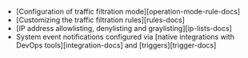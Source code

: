 * [Configuration of traffic filtration mode][operation-mode-rule-docs]
* [Customizing the traffic filtration rules][rules-docs]
* [IP address allowlisting, denylisting and graylisting][ip-lists-docs]
* System event notifications configured via [native integrations with DevOps tools][integration-docs] and [triggers][trigger-docs]